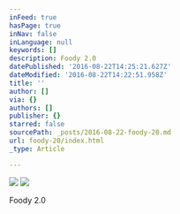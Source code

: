 ```yaml
---
inFeed: true
hasPage: true
inNav: false
inLanguage: null
keywords: []
description: Foody 2.0
datePublished: '2016-08-22T14:25:21.627Z'
dateModified: '2016-08-22T14:22:51.958Z'
title: ''
author: []
via: {}
authors: []
publisher: {}
starred: false
sourcePath: _posts/2016-08-22-foody-20.md
url: foody-20/index.html
_type: Article

---
```

![](https://the-grid-user-content.s3-us-west-2.amazonaws.com/443aba4e-4f84-4832-af1c-091bcfe80e3d.jpg)
![](https://the-grid-user-content.s3-us-west-2.amazonaws.com/db718dd8-8915-472b-a8b2-9faf3b1b74e5.jpg)

Foody 2.0